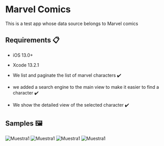 # Marvel Comics
This is a test app whose data source belongs to Marvel comics

## Requirements 📋
* iOS 13.0+
* Xcode 13.2.1

* We list and paginate the list of marvel characters ✔️
* we added a search engine to the main view to make it easier to find a character ✔️
* We show the detailed view of the selected character ✔️

## Samples 🖼️
![Muestra1](/Samples/IMG_1.PNG)
![Muestra1](/Samples/IMG_2.PNG)
![Muestra1](/Samples/IMG_3.PNG)
![Muestra1](/Samples/IMG_4.PNG)